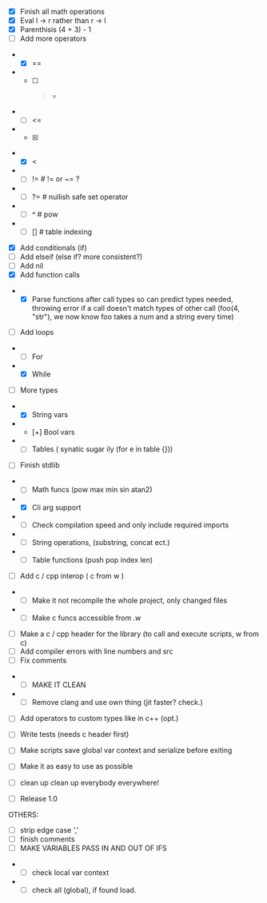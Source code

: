 - [x] Finish all math operations
- [x] Eval l -> r rather than r -> l
- [x] Parenthisis (4 + 3) - 1 
- [ ] Add more operators
- - [x] ==
- - [ ] >=
- - [ ] <=
- - [x] >
- - [x] <
- - [ ] != # != or ~= ?
- - [ ] ?= # nullish safe set operator
- - [ ] ^ # pow
- - [ ] [] # table indexing
- [x] Add conditionals (if)
- [ ] Add elseif (else if? more consistent?)
- [ ] Add nil
- [x] Add function calls
- - [x] Parse functions after call types so can predict types needed, throwing error if a call doesn't match types of other call (foo(4, "str"), we now know foo takes a num and a string every time)
- [ ] Add loops
- - [ ] For
- - [x] While
- [ ] More types
- - [x] String vars
- - [+] Bool vars
- - [ ] Tables ( synatic sugar ily (for e in table {})) 
- [ ] Finish stdlib
- - [ ] Math funcs (pow max min sin atan2)
- - [x] Cli arg support
- - [ ] Check compilation speed and only include required imports
- - [ ] String operations, (substring, concat ect.)
- - [ ] Table functions (push pop index len)
- [ ] Add c / cpp interop ( c from w )
- - [ ] Make it not recompile the whole project, only changed files
- - [ ] Make c funcs accessible from .w
- [ ] Make a c / cpp header for the library (to call and execute scripts, w from c)
- [ ] Add compiler errors with line numbers and src
- [ ] Fix comments
- - [ ] MAKE IT CLEAN
- - [ ] Remove clang and use own thing (jit faster? check.)
- [ ] Add operators to custom types like in c++ (opt.)
- [ ] Write tests (needs c header first)
- [ ] Make scripts save global var context and serialize before exiting 

- [ ] Make it as easy to use as possible
- [ ] clean up clean up everybody everywhere!
- [ ] Release 1.0


OTHERS:
- [ ] strip edge case ','
- [ ] finish comments
- [ ] MAKE VARIABLES PASS IN AND OUT OF IFS
- - [ ] check local var context
- - [ ] check all (global), if found load.